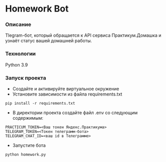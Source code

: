 # Homework Bot  
### Описание
Tlegram-бот, который обращается к API сервиса Практикум.Домашка и узнаёт статус вашей домашней работы.
### Технологии
Python 3.9
### Запуск проекта 
* Создайте и активируйте виртуальное окружение
* Установите зависимости из файла requirements.txt
```
pip install -r requirements.txt
```
* В директории проекта создайте файл .env со следующим содержимым:
```
PRACTICUM_TOKEN=<Ваш токен Яндекс.Практикума>
TELEGRAM_TOKEN=<Токен телеграмм-бота>
TELEGRAM_CHAT_ID=<ваш id в Телеграмме>
```
* Запустите бота
```
python homework.py
```
